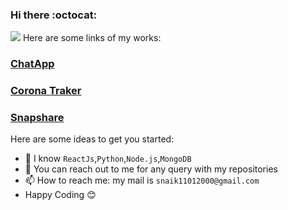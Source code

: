 ### Hi there :octocat:
![](https://komarev.com/ghpvc/?username=shubhankar-naik)
Here are some links of my works:
### [ChatApp](http://my-chatapp-v1.herokuapp.com/)
### [Corona Traker](http://covid19-tracker-01.herokuapp.com/)
### [Snapshare](http://snapshareo.herokuapp.com/)

Here are some ideas to get you started:

- 🌱 I know ```ReactJs```,```Python```,```Node.js```,```MongoDB```
- 💬 You can reach out to me for any query with my repositories
- 📫 How to reach me: my mail is ```snaik11012000@gmail.com```
-  Happy Coding :blush:

